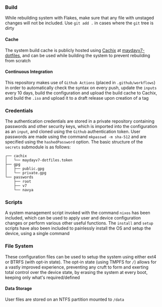 ### Build
While rebuilding system with Flakes, make sure that any file with unstaged changes will not be included. Use `git add .` in cases where the `git` tree is dirty

#### Cache
The system build cache is publicly hosted using [Cachix](https://www.cachix.org) at [maydayv7-dotfiles](https://app.cachix.org/cache/maydayv7-dotfiles), and can be used while building the system to prevent rebuilding from scratch

#### Continuous Integration
This repository makes use of `Github Actions` (placed in `.github/workflows`) in order to automatically check the syntax on every push, update the `inputs` every 10 days, build the configuration and upload the build cache to Cachix, and build the `.iso` and upload it to a draft release upon creation of a tag

### Credentials
The authentication credentials are stored in a private repository containing passwords and other security keys, which is imported into the configuration as an `input`, and cloned using the `Github` authentication token. User passwords are made using the command `mkpasswd -m sha-512` and are specified using the `hashedPassword` option. The basic structure of the `secrets` submodule is as follows:
```
┌── cachix
│   └── maydayv7-dotfiles.token
├── gpg
│   ├── public.gpg
│   └── private.gpg
└── passwords
    ├── root
    ├── v7
    └── navya
```

### Scripts
A system management script invoked with the command `nixos` has been included, which can be used to apply user and device configuration changes or perform various other useful functions. The `install` and `setup` scripts have also been included to painlessly install the OS and setup the device, using a single command

### File System
These configuration files can be used to setup the system using either ext4 or BTRFS (with opt-in state). The opt-in state (using TMPFS for `/`) allows for a vastly improved experience, preventing any cruft to form and exerting total control over the device state, by erasing the system at every boot, keeping only what's required/defined

#### Data Storage
User files are stored on an NTFS partition mounted to `/data`